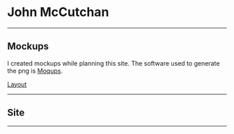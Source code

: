 # John McCutchan 

***

## Mockups

I created mockups while planning this site. The software used to generate the png is [Moqups](https://app.moqups.com).

[Layout](https://jmccutchanwd.github.io/home-mockup.html)

***

## Site

***
